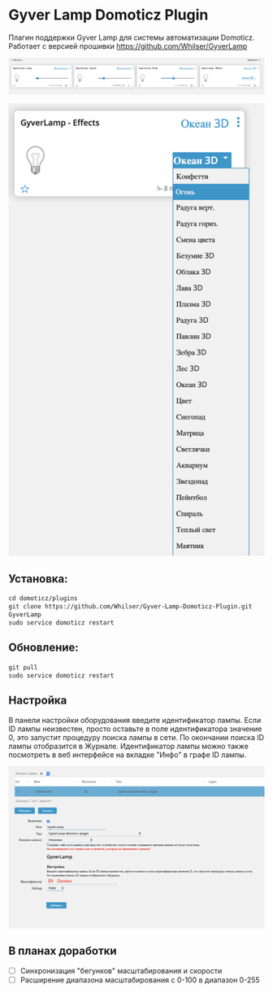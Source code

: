 # Gyver Lamp Domoticz Plugin
Плагин поддержки Gyver Lamp для системы автоматизации Domoticz. 
Работает с версией прошивки https://github.com/Whilser/GyverLamp

![Gyver lamp](https://raw.githubusercontent.com/Whilser/Gyver-Lamp-Domoticz-Plugin/master/img/lamp.png)

![Effects](https://raw.githubusercontent.com/Whilser/Gyver-Lamp-Domoticz-Plugin/master/img/effects.png)

## Установка:
```
cd domoticz/plugins
git clone https://github.com/Whilser/Gyver-Lamp-Domoticz-Plugin.git GyverLamp
sudo service domoticz restart
```
## Обновление:
```cd domoticz/plugins/GyverLamp
git pull
sudo service domoticz restart
```
## Настройка
В панели настройки оборудования введите идентификатор лампы. Если ID лампы неизвестен, просто оставьте в поле идентификатора значение 0, это запустит процедуру поиска лампы в сети. По окончании поиска ID лампы отобразится в Журнале.  Идентификатор лампы можно также посмотреть в веб интерфейсе на вкладке "Инфо" в графе ID лампы. 

![Setup](https://raw.githubusercontent.com/Whilser/Gyver-Lamp-Domoticz-Plugin/master/img/Setup.png)

## В планах доработки

- [ ] Синхронизация "бегунков" масштабирования и скорости
- [ ] Расширение диапазона масштабирования с 0-100 в диапазон 0-255
